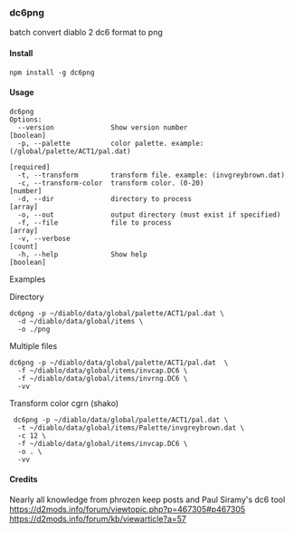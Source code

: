 ### dc6png

batch convert diablo 2 dc6 format to png

#### Install

```
npm install -g dc6png
```

#### Usage

```
dc6png 
Options:
  --version              Show version number                           [boolean]
  -p, --palette          color palette. example: (/global/palette/ACT1/pal.dat)
                                                                      [required]
  -t, --transform        transform file. example: (invgreybrown.dat)
  -c, --transform-color  transform color. (0-20)                        [number]
  -d, --dir              directory to process                            [array]
  -o, --out              output directory (must exist if specified)
  -f, --file             file to process                                 [array]
  -v, --verbose                                                          [count]
  -h, --help             Show help                                     [boolean]
```

Examples

Directory
```
dc6png -p ~/diablo/data/global/palette/ACT1/pal.dat \
  -d ~/diablo/data/global/items \
  -o ./png
```

Multiple files
```
dc6png -p ~/diablo/data/global/palette/ACT1/pal.dat  \
  -f ~/diablo/data/global/items/invcap.DC6 \
  -f ~/diablo/data/global/items/invrng.DC6 \
  -vv
```

Transform color cgrn (shako)
```
 dc6png -p ~/diablo/data/global/palette/ACT1/pal.dat \
  -t ~/diablo/data/global/items/Palette/invgreybrown.dat \
  -c 12 \
  -f ~/diablo/data/global/items/invcap.DC6 \
  -o . \
  -vv
 ```

#### Credits

Nearly all knowledge from phrozen keep posts and Paul Siramy's dc6 tool
https://d2mods.info/forum/viewtopic.php?p=467305#p467305
https://d2mods.info/forum/kb/viewarticle?a=57
